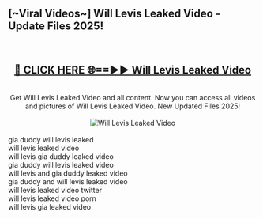 <h2>[~Viral Videos~] Will Levis Leaked Video - Update Files 2025!</h2>
<br>
<div align="center">
<h2><a href="https://betterlinks.top/A2PfLJ" rel="nofollow">🔴 CLICK HERE 🌐==►► Will Levis Leaked Video</a></h2>
<br>
Get Will Levis Leaked Video and all content. Now you can access all videos and pictures of Will Levis Leaked Video. New Updated Files 2025!
<br>
<br>
<a href="https://betterlinks.top/A2PfLJ" rel="nofollow" data-target="animated-image.originalLink"><img src="https://i.ibb.co.com/WyWwxjT/player-gif2.gif" alt="Will Levis Leaked Video" style="max-width: 100%; display: inline-block;" data-target="animated-image.originalImage"></a>
</div>
<br>
gia duddy will levis leaked<br>
will levis leaked video<br>
will levis gia duddy leaked video<br>
gia duddy will levis leaked video<br>
will levis and gia duddy leaked video<br>
gia duddy and will levis leaked video<br>
will levis leaked video twitter<br>
will levis leaked video porn<br>
will levis gia leaked video
